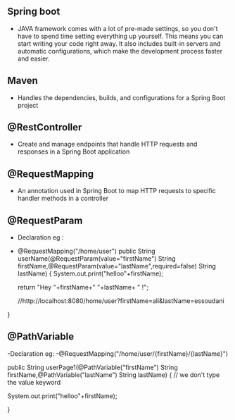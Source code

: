 ## Spring boot 
- JAVA framework comes with a lot of pre-made settings, so you don't have to spend time setting everything up yourself. This means you can start writing your code right away. It also includes built-in servers and automatic configurations, which make the development process faster and easier.

## Maven
- Handles the dependencies, builds, and configurations for a Spring Boot project

## @RestController
- Create and manage endpoints that handle HTTP requests and responses in a Spring Boot application

## @RequestMapping
- An annotation used in Spring Boot to map HTTP requests to specific handler methods in a controller

## @RequestParam 
- Declaration eg :
- @RequestMapping("/home/user")
public String userName(@RequestParam(value="firstName") String firstName,@RequestParam(value="lastName",required=false) String lastName) {
	System.out.print("helloo"+firstName);
	
	return "Hey "+firstName+" "+lastName+ " !";

	//http://localhost:8080/home/user?firstName=ali&lastName=essoudani

}

## @PathVariable
-Declaration eg: 
-@RequestMapping("/home/user/{firstName}/{lastName}")

public String userPage1(@PathVariable("firstName") String firstName,@PathVariable("lastName") String lastName) {
// we don't type the value keyword 
	
System.out.print("helloo"+firstName);
	

}

